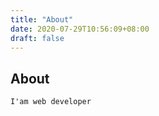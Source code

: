 ```yaml
---
title: "About"
date: 2020-07-29T10:56:09+08:00
draft: false
---
```


##  About

    I'am web developer

